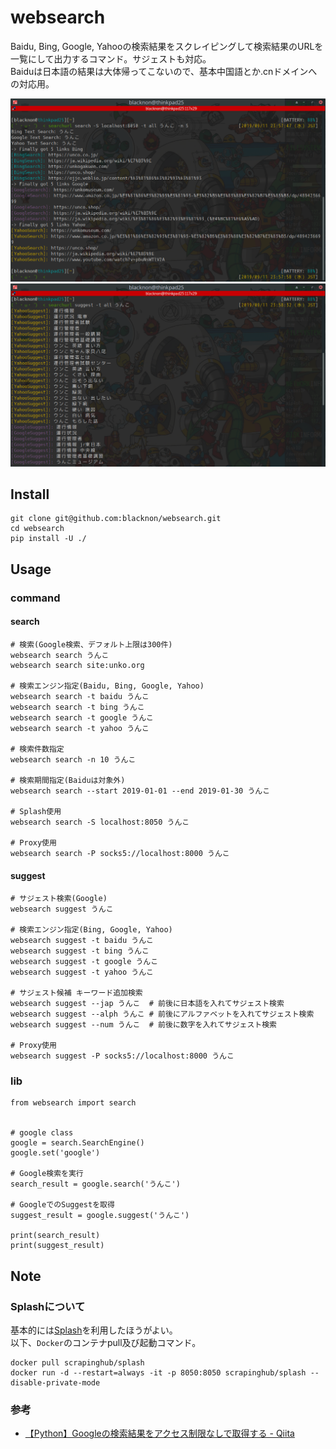 websearch
===

Baidu, Bing, Google, Yahooの検索結果をスクレイピングして検索結果のURLを一覧にして出力するコマンド。サジェストも対応。\
Baiduは日本語の結果は大体帰ってこないので、基本中国語とか.cnドメインへの対応用。


<p align="center">
<img src="./img/websearch1.png" />
<img src="./img/websearch2.png" />
</p>

## Install

    git clone git@github.com:blacknon/websearch.git
    cd websearch
    pip install -U ./


## Usage

### command

#### search

    # 検索(Google検索、デフォルト上限は300件)
    websearch search うんこ
    websearch search site:unko.org

    # 検索エンジン指定(Baidu, Bing, Google, Yahoo)
    websearch search -t baidu うんこ
    websearch search -t bing うんこ
    websearch search -t google うんこ
    websearch search -t yahoo うんこ

    # 検索件数指定
    websearch search -n 10 うんこ

    # 検索期間指定(Baiduは対象外)
    websearch search --start 2019-01-01 --end 2019-01-30 うんこ

    # Splash使用
    websearch search -S localhost:8050 うんこ

    # Proxy使用
    websearch search -P socks5://localhost:8000 うんこ


#### suggest

    # サジェスト検索(Google)
    websearch suggest うんこ

    # 検索エンジン指定(Bing, Google, Yahoo)
    websearch suggest -t baidu うんこ
    websearch suggest -t bing うんこ
    websearch suggest -t google うんこ
    websearch suggest -t yahoo うんこ

    # サジェスト候補 キーワード追加検索
    websearch suggest --jap うんこ  # 前後に日本語を入れてサジェスト検索
    websearch suggest --alph うんこ # 前後にアルファベットを入れてサジェスト検索
    websearch suggest --num うんこ  # 前後に数字を入れてサジェスト検索

    # Proxy使用
    websearch suggest -P socks5://localhost:8000 うんこ


### lib

    from websearch import search
    
    
    # google class
    google = search.SearchEngine()
    google.set('google')
    
    # Google検索を実行
    search_result = google.search('うんこ')
    
    # GoogleでのSuggestを取得
    suggest_result = google.suggest('うんこ')
    
    print(search_result)
    print(suggest_result)


## Note

### Splashについて

基本的には[Splash](https://github.com/scrapinghub/splash)を利用したほうがよい。\
以下、`Docker`のコンテナpull及び起動コマンド。

    docker pull scrapinghub/splash
    docker run -d --restart=always -it -p 8050:8050 scrapinghub/splash --disable-private-mode


### 参考

* [【Python】Googleの検索結果をアクセス制限なしで取得する - Qiita](https://qiita.com/derodero24/items/949ac666b18d567e9b61)
